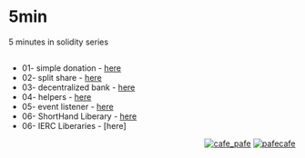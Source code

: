 # 5min
5 minutes in solidity series

##

- 01- simple donation - [here](https://github.com/mosi-sol/5min/tree/main/01-simple-donation) 
- 02- split share - [here](https://github.com/mosi-sol/5min/tree/main/02-Split-Share) 
- 03- decentralized bank - [here](https://github.com/mosi-sol/5min/tree/main/03-decentralized-bank) 
- 04- helpers - [here](https://github.com/mosi-sol/5min/tree/main/03-decentralized-bank) 
- 05- event listener - [here](https://github.com/mosi-sol/5min/tree/main/05-Event-Listener) 
- 06- ShortHand Liberary - [here](https://github.com/mosi-sol/5min/tree/main/06-Shorthand) 
- 06- IERC Liberaries - [here]

<p align="right"> 
    <a href="https://github.com/mosi-sol/5min" target="blank">
    <img src="https://img.shields.io/badge/5%20min-series-blue?style=flat" alt="cafe_pafe" /></a> 
    <a href="https://github.com/mosi-sol/5min" target="blank">
    <img src="https://img.shields.io/github/license/mosi-sol/live-contracts" alt="pafecafe" /></a>                                  
</p>
